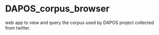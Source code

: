 DAPOS_corpus_browser
====================

web app to view and query the corpus used by DAPOS project collected from twitter.
